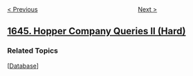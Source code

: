 <!--|This file generated by command(leetcode description); DO NOT EDIT.    |-->
<!--+----------------------------------------------------------------------+-->
<!--|@author    openset <openset.wang@gmail.com>                           |-->
<!--|@link      https://github.com/openset                                 |-->
<!--|@home      https://github.com/openset/leetcode                        |-->
<!--+----------------------------------------------------------------------+-->

[< Previous](../lowest-common-ancestor-of-a-binary-tree-ii "Lowest Common Ancestor of a Binary Tree II")
　　　　　　　　　　　　　　　　
[Next >](../get-maximum-in-generated-array "Get Maximum in Generated Array")

## [1645. Hopper Company Queries II (Hard)](https://leetcode.com/problems/hopper-company-queries-ii "")



### Related Topics
  [[Database](../../tag/database/README.md)]
